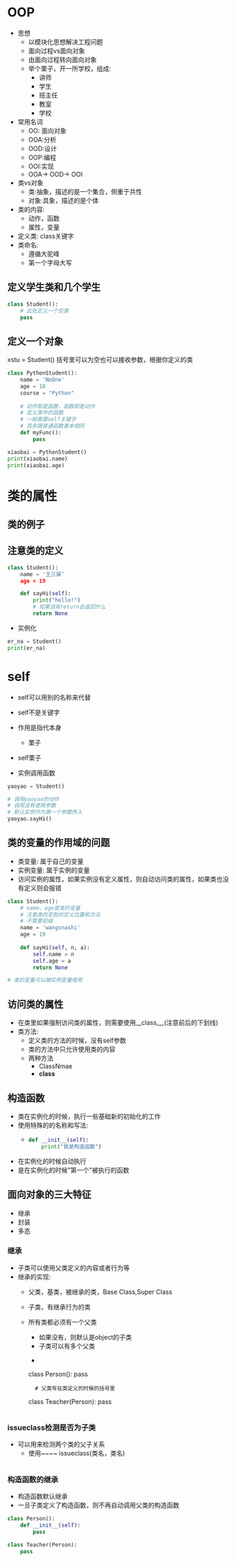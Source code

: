 # OOP
- 思想
    - 以模块化思想解决工程问题
    - 面向过程vs面向对象
    - 由面向过程转向面向对象
    - 举个栗子，开一所学校，组成:
        - 讲师
        - 学生
        - 班主任
        - 教室
        - 学校
- 常用名词
    - OO: 面向对象
    - OOA:分析
    - OOD:设计
    - OOP:编程
    - OOI:实现
    - OOA-> OOD-> OOI
- 类vs对象
    - 类:抽象，描述的是一个集合，侧重于共性
    - 对象:具象，描述的是个体  
- 类的内容:
    - 动作，函数
    - 属性，变量
- 定义类: class关键字
- 类命名:
    - 遵循大驼峰
    - 第一个字母大写    
    
    
    
## 定义学生类和几个学生
~~~~Python
class Student():
    # 此处定义一个空类
    pass     

~~~~
## 定义一个对象
xstu = Student() 括号里可以为空也可以接收参数，根据你定义的类

~~~~Python
class PythonStudent():
    name = 'NoOne'
    age = 18
    course = "Python"
    
    # 动作即是函数，函数即是动作
    # 定义类中的函数
    # 一般需要self关键字
    # 其余跟普通函数基本相同
    def myFunc():
        pass

xiaobai = PythonStudent()    
print(xiaobai.name)    
print(xiaobai.age)

~~~~
  
  
# 类的属性
## 类的例子
## 注意类的定义

~~~~Python
class Student():
    name = '王三屎‘
    age = 19

    def sayHi(self):
        print("hello!")  
        # 如果没有return会返回什么
        return None
~~~~

- 实例化
~~~~Python
er_na = Student()
print(er_na)
~~~~

# self
- self可以用别的名称来代替
- self不是关键字
- 作用是指代本身
    - 栗子
    
- self栗子
- 实例调用函数
~~~~Python
yaoyao = Student()

# 调用yaoyao的动作
# 调用没有使用参数
# 默认实例作为第一个参数传入
yaoyao.sayHi()

~~~~

## 类的变量的作用域的问题
- 类变量: 属于自己的变量
- 实例变量: 属于实例的变量
- 访问实例的属性，如果实例没有定义属性，则自动访问类的属性，如果类也没有定义则会报错


~~~~Python
class Student():
    # name、age是类的变量
    # 注意类的变脸的定义位置和方法
    # 不需要前缀
    name = 'wangsnashi'
    age = 19
    
    def sayHi(self, n, a):
        self.name = n
        self.age = a
        return None

# 类的变量可以被实例变量借用
~~~~


## 访问类的属性
- 在类里如果强制访问类的属性，则需要使用__class__,(注意前后的下划线)
- 类方法: 
    - 定义类的方法的时候，没有self参数
    - 类的方法中只允许使用类的内容
    - 两种方法
        -  ClassNmae
        - __class__
        
## 构造函数
- 类在实例化的时候，执行一些基础新的初始化的工作
- 使用特殊的的名称和写法:
    - ~~~~Python
      def __init__(self):
          print("我是构造函数")
      ~~~~
- 在实例化的时候自动执行
- 是在实例化的时候"第一个"被执行的函数



## 面向对象的三大特征
- 继承
- 封装
- 多态

### 继承
- 子类可以使用父类定义的内容或者行为等
- 继承的实现:
    - 父类，基类，被继承的类，Base Class,Super Class
    - 子类，有继承行为的类
    - 所有类都必须有一个父类
        - 如果没有，则默认是object的子类
        - 子类可以有多个父类
        - ~~~~Python
        class  Person():
            pass
            
            # 父类写在类定义的时候的括号里
        class Teacher(Person):
            pass                                 
        ~~~~

### issueclass检测是否为子类
- 可以用来检测两个类的父子关系
    - 使用~~~~
    issueclass(类名，类名)
    ~~~~
### 构造函数的继承
- 构造函数默认继承
- 一旦子类定义了构造函数，则不再自动调用父类的构造函数
~~~~Python
class Person():
    def __init__(self):
        pass

class Teacher(Person):
    pass
~~~~        













    
    
           